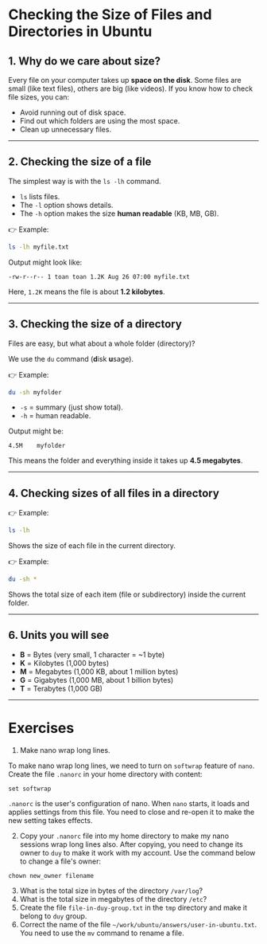 # Checking the Size of Files and Directories in Ubuntu

## 1. Why do we care about size?

Every file on your computer takes up **space on the disk**. Some files are small (like text files), others are big (like videos). If you know how to check file sizes, you can:

* Avoid running out of disk space.
* Find out which folders are using the most space.
* Clean up unnecessary files.

---

## 2. Checking the size of a file

The simplest way is with the `ls -lh` command.

* `ls` lists files.
* The `-l` option shows details.
* The `-h` option makes the size **human readable** (KB, MB, GB).

👉 Example:

```bash
ls -lh myfile.txt
```

Output might look like:

```
-rw-r--r-- 1 toan toan 1.2K Aug 26 07:00 myfile.txt
```

Here, `1.2K` means the file is about **1.2 kilobytes**.

---

## 3. Checking the size of a directory

Files are easy, but what about a whole folder (directory)?

We use the `du` command (**d**isk **u**sage).

👉 Example:

```bash
du -sh myfolder
```

* `-s` = summary (just show total).
* `-h` = human readable.

Output might be:

```
4.5M    myfolder
```

This means the folder and everything inside it takes up **4.5 megabytes**.

---

## 4. Checking sizes of all files in a directory

👉 Example:

```bash
ls -lh
```

Shows the size of each file in the current directory.

👉 Example:

```bash
du -sh *
```

Shows the total size of each item (file or subdirectory) inside the current folder.

---


## 6. Units you will see

* **B** = Bytes (very small, 1 character = \~1 byte)
* **K** = Kilobytes (1,000 bytes)
* **M** = Megabytes (1,000 KB, about 1 million bytes)
* **G** = Gigabytes (1,000 MB, about 1 billion bytes)
* **T** = Terabytes (1,000 GB)

---

# Exercises

1. Make nano wrap long lines.

To make nano wrap long lines, we need to turn on `softwrap` feature of `nano`.
Create the file `.nanorc` in your home directory with content:

```
set softwrap
```

`.nanorc` is the user's configuration of nano. When `nano` starts, it loads and applies settings from this file. You need to close and re-open it to make the new setting takes effects.

2. Copy your `.nanorc` file into my home directory to make my nano sessions wrap long lines also. After copying, you need to change its owner to `duy` to make it work with my account. Use the command below to change a file's owner:

```
chown new_owner filename
```

3. What is the total size in bytes of the directory `/var/log`?
4. What is the total size in megabytes of the directory `/etc`?
5. Create the file `file-in-duy-group.txt` in the `tmp` directory and make it belong to `duy` group.
6. Correct the name of the file `~/work/ubuntu/answers/user-in-ubuntu.txt`. You need to use the `mv` command to rename a file.
